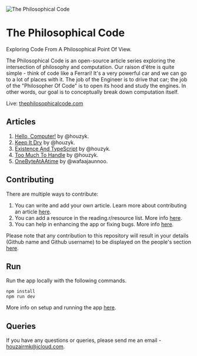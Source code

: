 ![The Philosophical Code](https://github.com/houzyk/thephilosophicalcode/assets/88334281/de7a3b10-3abe-4b13-952f-759b5449fdbd)

# The Philosophical Code

Exploring Code From A Philosophical Point Of View.

The Philosophical Code is an open-source article series exploring the intersection of philosophy and computation. Our raison d'être is quite simple - think of code like a Ferrari! It's a very powerful car and we can go to a lot of places with it. The job of the Engineer is to drive that car; the job of the "Philosopher Of Code" is to open its hood and study the engines. In other words, our goal is to conceptually break down computation itself.

Live: [thephilosophicalcode.com](https://thephilosophicalcode.com)

## Articles

1. [Hello, Computer!](https://thephilosophicalcode.com/articles/hello-computer/) by @houzyk.
2. [Keep It Dry](https://thephilosophicalcode.com/articles/keep-it-dry/) by @houzyk.
3. [Existence And TypeScript](https://thephilosophicalcode.com/articles/existence-and-typescript/) by @houzyk.
4. [Too Much To Handle](https://thephilosophicalcode.com/articles/too-much-to-handle/) by @houzyk.
5. [OneByteAtAAtime](https://thephilosophicalcode.com/articles/one-byte-at-a-time/) by @wafaajaunnoo.

## Contributing

There are multiple ways to contribute:

1. You can write and add your own article. Learn more about contributing an article [here](./docs/contributing-an-article.md).
2. You can add a resource in the reading.r/resource list. More info [here](./docs/contributing-in-stuff.md).
3. You can help in enhancing the app or fixing bugs. More info [here](./docs/contributing.md).

Please note that any contribution to this repository will result in your details (Github name and Github username) to be displayed on the people's section [here](https://thephilosophicalcode.com/people/).

## Run

Run the app locally with the following commands.

```
npm install
npm run dev
```

More info on setup and running the app [here](./docs/run.md).

## Queries

If you have any questions or queries, please send me an email - houzairmk@icloud.com.
